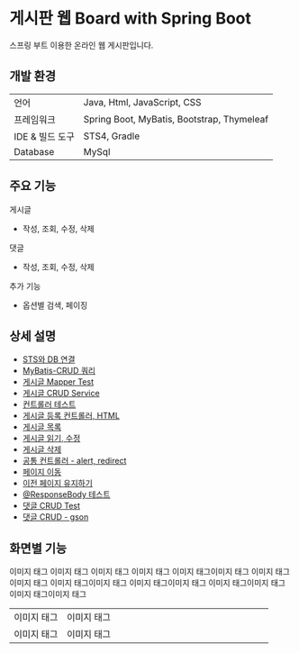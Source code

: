 # 게시판 웹 Board with Spring Boot
스프링 부트 이용한 온라인 웹 게시판입니다.


## 개발 환경
<table>
 <tr>
  <td>언어</td>
  <td>Java, Html, JavaScript, CSS</td>
 </tr>

  <tr>
   <td>프레임워크</td>
   <td>Spring Boot, MyBatis, Bootstrap, Thymeleaf</td>
 </tr>

 <tr>
  <td>IDE & 빌드 도구</td>
  <td>STS4, Gradle</td>
 </tr>
 
 <tr>
  <td>Database</td>
  <td>MySql</td>
 </tr>
</table>


## 주요 기능
게시글
- 작성, 조회, 수정, 삭제

댓글
- 작성, 조회, 수정, 삭제

추가 기능
- 옵션별 검색, 페이징

## 상세 설명
- [STS와 DB 연결](https://silvow94.tistory.com/entry/sts-Java-and-Spring-Project)
- [MyBatis-CRUD 쿼리](https://silvow94.tistory.com/entry/sts4-Spring-Boot-%EB%8D%B0%EC%9D%B4%ED%84%B0%EB%B2%A0%EC%9D%B4%EC%8A%A4-CRUD)
- [게시글 Mapper Test](https://silvow94.tistory.com/entry/sts4-Spring-Boot-04-CRUD-Test-%EC%9E%91%EC%84%B1)
- [게시글 CRUD Service](https://silvow94.tistory.com/entry/sts4-Spring-Boot-05-Layout-%EC%9B%B9-%ED%8E%98%EC%9D%B4%EC%A7%80-%EA%BE%B8%EB%AF%B8%EA%B8%B0)
- [컨트롤러 테스트](https://silvow94.tistory.com/entry/sts4-Spring-Boot-06-Layout-Presentation-Layer-%EC%BB%A8%ED%8A%B8%EB%A1%A4%EB%9F%AC-%EC%B2%98%EB%A6%AC)
- [게시글 등록 컨트롤러, HTML](https://silvow94.tistory.com/entry/sts4-Spring-Boot-07-Create-%EC%9B%B9%EC%97%90%EC%84%9C-%EA%B2%8C%EC%8B%9C%EA%B8%80-%EB%93%B1%EB%A1%9D%ED%95%98%EA%B8%B0-%EA%B5%AC%ED%98%84)
- [게시글 목록](https://silvow94.tistory.com/entry/sts4-Spring-Boot-08-List-%EA%B2%8C%EC%8B%9C%EA%B8%80-%EB%AA%A9%EB%A1%9D-%EB%B3%B4%EC%97%AC%EC%A3%BC%EA%B8%B0)
- [게시글 읽기, 수정](https://silvow94.tistory.com/entry/sts4-Spring-Boot-09-%EA%B2%8C%EC%8B%9C%EA%B8%80-%EC%9D%BD%EA%B8%B0%EC%88%98%EC%A0%95%ED%95%98%EA%B8%B0)
- [게시글 삭제](https://silvow94.tistory.com/entry/sts4-Spring-Boot-10-%EA%B2%8C%EC%8B%9C%EA%B8%80-%EC%82%AD%EC%A0%9C%ED%95%98%EA%B8%B0)
- [공통 컨트롤러 - alert, redirect](https://silvow94.tistory.com/entry/sts4-Spring-Boot-11-Alert-Message-%EB%A9%94%EC%8B%9C%EC%A7%80-%EC%A0%84%EB%8B%AC)
- [페이지 이동](https://silvow94.tistory.com/entry/sts4-Spring-Boot-12-Paging-%ED%8E%98%EC%9D%B4%EC%A7%80-%EB%B8%94%EB%A1%9D-%EB%B0%8F-%ED%8E%98%EC%9D%B4%EC%A7%80-%EC%9D%B4%EB%8F%99%ED%95%98%EA%B8%B0)
- [이전 페이지 유지하기](https://silvow94.tistory.com/entry/sts4-Spring-Boot-14-%EC%9D%B4%EC%A0%84-%ED%8E%98%EC%9D%B4%EC%A7%80-%EC%A0%95%EB%B3%B4-%EC%9C%A0%EC%A7%80%ED%95%98%EA%B8%B0)
- [@ResponseBody 테스트](https://silvow94.tistory.com/entry/sts4-Spring-Boot-15-REST-API-%EC%82%AC%EC%9A%A9%ED%95%B4%EB%B3%B4%EA%B8%B0)
- [댓글 CRUD Test](https://silvow94.tistory.com/entry/sts4-Spring-Boot-16-REST-%EB%B0%A9%EC%8B%9D%EC%9C%BC%EB%A1%9C-%EB%8C%93%EA%B8%80-CRUD)
- [댓글 CRUD - gson](https://silvow94.tistory.com/entry/sts4-Spring-Boot-17-REST-%EB%B0%A9%EC%8B%9D%EC%9D%98-%EB%8C%93%EA%B8%80-%EB%A6%AC%EC%8A%A4%ED%8A%B8-%EC%9E%91%EC%84%B1-%EC%82%AD%EC%A0%9C)

## 화면별 기능
<table>
 <tr>
  <td>
   이미지 태그
  </td>
  <td width="350px">
    이미지 태그
  </td>
 </tr>

 <tr>
 <td>
  이미지 태그
 </td>
  <td>
   이미지 태그
  </td>
 </tr>

 <tr>
  이미지 태그
   이미지 태그
 </tr>

 <tr>
 이미지 태그
   이미지 태그
 </tr>

 <tr>
 이미지 태그이미지 태그
 </tr>

 <tr>
 이미지 태그이미지 태그
 </tr>

 <tr>
 이미지 태그이미지 태그
 </tr>

 <tr>
  이미지 태그이미지 태그
 </tr>

 <tr>
  이미지 태그이미지 태그
 </tr>

 <tr>
  이미지 태그이미지 태그
 </tr> 
</table>

